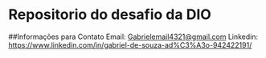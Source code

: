 # Repositorio do desafio da DIO

##Informações para Contato
Email: Gabrielemail4321@gmail.com
Linkedin: https://www.linkedin.com/in/gabriel-de-souza-ad%C3%A3o-942422191/
